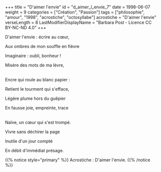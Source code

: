 +++
title = "D'aimer l'envie"
id = "d_aimer_l_envie_7"
date = 1998-06-07
weight = 9
categories = ["Création", "Passion"]
tags = ["philosophie", "amour", "1998", "acrostiche", "octosyllabe"]
acrostiche = "D'aimer l'envie"
verseLength = 8
LastModifierDisplayName = "Barbara Post - Licence CC BY-NC-ND 4.0"
+++

D'aimer l'envie : écrire au cœur,

Aux ombres de mon souffle en fièvre

Imaginaire : oubli, bonheur !

Misère des mots de ma lèvre,

 \
Encre qui roule au blanc papier :

Retient le tourment qui s'efface,

Légère plume hors du guêpier

En fausse joie, empreinte, trace

 \
Naïve, un cœur qui s'est trompé.

Vivre sans déchirer la page

Inutile d'un jour compté

En débit d'immédiat présage.

{{% notice style="primary" %}}
Acrostiche : D'aimer l'envie.
{{% /notice %}}
